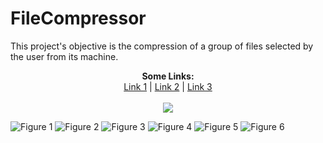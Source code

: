 # FileCompressor

This project's objective is the compression of a group of files selected by the user from its machine.

<p align="center">
  <b>Some Links:</b><br>
  <a href="#">Link 1</a> |
  <a href="#">Link 2</a> |
  <a href="#">Link 3</a>
  <br><br>
  <img src="http://s.4cdn.org/image/title/105.gif">
</p>


![Figure 1](https://i.imgur.com/xSz0zGg.png)
![Figure 2](https://i.imgur.com/hEQMynt.png)
![Figure 3](https://i.imgur.com/0j9EEbQ.png)
![Figure 4](https://i.imgur.com/CBovidc.png)
![Figure 5](https://i.imgur.com/6NFwtl6.png)
![Figure 6](https://i.imgur.com/3gPsxft.png)
